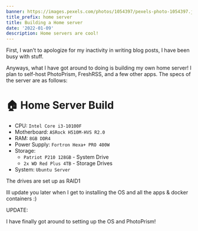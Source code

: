 ```yaml
---
banner: https://images.pexels.com/photos/1054397/pexels-photo-1054397.jpeg?auto=compress&cs=tinysrgb&h=750&w=1260
title_prefix: home server
title: Building a Home server
date: '2022-01-09'
description: Home servers are cool!
---
```


First, I wan't to apologize for my inactivity in writing blog posts, I have been busy with stuff.

Anyways, what I have got around to doing is building my own home server!
I plan to self-host PhotoPrism, FreshRSS, and a few other apps. The specs of the server are as follows:

# 🏠 Home Server Build

* CPU: `Intel Core i3-10100F`
* Motherboard: `ASRock H510M-HVS R2.0`
* RAM: `8GB DDR4`
* Power Supply: `Fortron Hexa+ PRO 400W`
* Storage:
  * `Patriot P210 128GB` - System Drive	
  * `2x WD Red Plus 4TB` - Storage Drives
* System: `Ubuntu Server`

The drives are set up as RAID1

Ill update you later when I get to installing the OS and all the apps & docker containers :)

UPDATE:

I have finally got around to setting up the OS and PhotoPrism!
